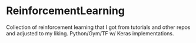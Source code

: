 # ReinforcementLearning
Collection of reinforcement learning that I got from tutorials and other repos and adjusted to my liking. Python/Gym/TF w/ Keras implementations.
